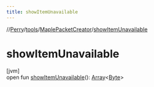 ```yaml
---
title: showItemUnavailable
---
```

//[Perry](../../../index.html)/[tools](../index.html)/[MaplePacketCreator](index.html)/[showItemUnavailable](show-item-unavailable.html)



# showItemUnavailable



[jvm]\
open fun [showItemUnavailable](show-item-unavailable.html)(): [Array](https://kotlinlang.org/api/latest/jvm/stdlib/kotlin/-array/index.html)<[Byte](https://kotlinlang.org/api/latest/jvm/stdlib/kotlin/-byte/index.html)>




